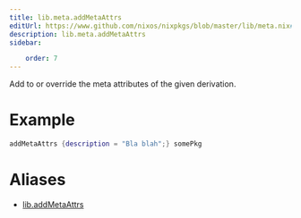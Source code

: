 ```yaml
---
title: lib.meta.addMetaAttrs
editUrl: https://www.github.com/nixos/nixpkgs/blob/master/lib/meta.nix#L21C18
description: lib.meta.addMetaAttrs
sidebar:

    order: 7
---
```


Add to or override the meta attributes of the given
derivation.

# Example

```nix
addMetaAttrs {description = "Bla blah";} somePkg
```


# Aliases

- [lib.addMetaAttrs](reference/lib/lib-addMetaAttrs)


